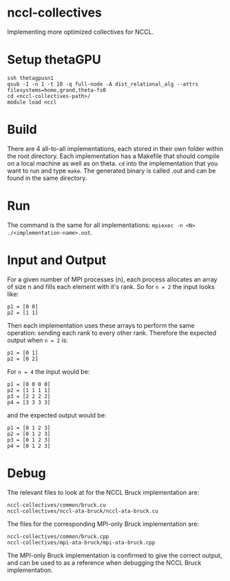 # nccl-collectives
Implementing more optimized collectives for NCCL.

# Setup thetaGPU
```
ssh thetagpusn1
qsub -I -n 1 -t 10 -q full-node -A dist_relational_alg --attrs filesystems=home,grand,theta-fs0
cd <nccl-collectives-path>/
module load nccl
```

# Build
There are 4 all-to-all implementations, each stored in their own folder within the root directory. Each implementation has a Makefile that should compile on a local machine as well as on theta. `cd` into the implementation that you want to run and type `make`. The generated binary is called <implementation-name>.out and can be found in the same directory.

# Run
The command is the same for all implementations: `mpiexec -n <N> ./<implementation-name>.out`.

# Input and Output
For a given number of MPI processes (n), each process allocates an array of size n and fills each element with it's rank. So for `n = 2` the input looks like:
```
p1 = [0 0]
p2 = [1 1]
```

Then each implementation uses these arrays to perform the same operation: sending each rank to every other rank. Therefore the expected output when `n = 2` is:
```
p1 = [0 1]
p2 = [0 2]
```

For `n = 4` the input would be:
```
p1 = [0 0 0 0]
p2 = [1 1 1 1]
p3 = [2 2 2 2]
p4 = [3 3 3 3]
```

and the expected output would be:
```
p1 = [0 1 2 3]
p2 = [0 1 2 3]
p3 = [0 1 2 3]
p4 = [0 1 2 3]
```

# Debug
The relevant files to look at for the NCCL Bruck implementation are:
```
nccl-collectives/common/bruck.cu
nccl-collectives/nccl-ata-bruck/nccl-ata-bruck.cu
```

The files for the corresponding MPI-only Bruck implementation are:
```
nccl-collectives/common/bruck.cpp
nccl-collectives/mpi-ata-bruck/mpi-ata-bruck.cpp
```

The MPI-only Bruck implementation is confirmed to give the correct output, and can be used to as a reference when debugging the NCCL Bruck implementation.

